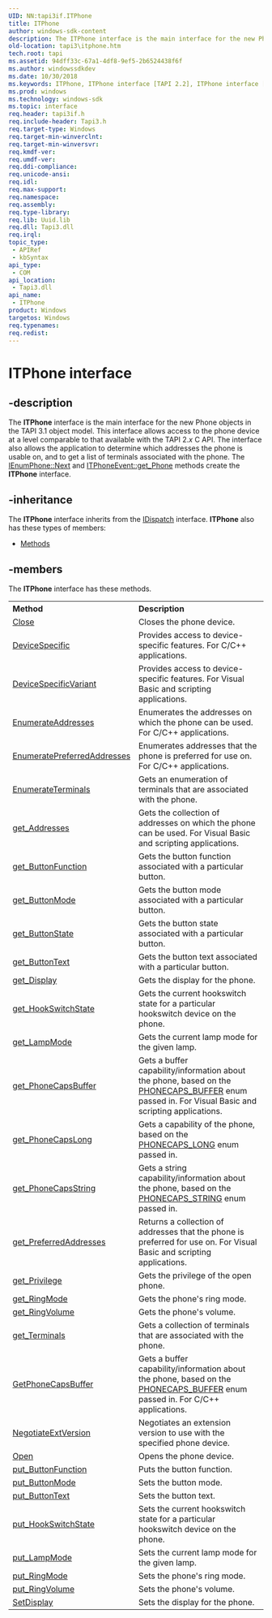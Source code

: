 ```yaml
---
UID: NN:tapi3if.ITPhone
title: ITPhone
author: windows-sdk-content
description: The ITPhone interface is the main interface for the new Phone objects in the TAPI 3.1 object model.
old-location: tapi3\itphone.htm
tech.root: tapi
ms.assetid: 94dff33c-67a1-4df8-9ef5-2b6524438f6f
ms.author: windowssdkdev
ms.date: 10/30/2018
ms.keywords: ITPhone, ITPhone interface [TAPI 2.2], ITPhone interface [TAPI 2.2],described, _tapi3_itphone, tapi3.itphone, tapi3if/ITPhone
ms.prod: windows
ms.technology: windows-sdk
ms.topic: interface
req.header: tapi3if.h
req.include-header: Tapi3.h
req.target-type: Windows
req.target-min-winverclnt: 
req.target-min-winversvr: 
req.kmdf-ver: 
req.umdf-ver: 
req.ddi-compliance: 
req.unicode-ansi: 
req.idl: 
req.max-support: 
req.namespace: 
req.assembly: 
req.type-library: 
req.lib: Uuid.lib
req.dll: Tapi3.dll
req.irql: 
topic_type:
 - APIRef
 - kbSyntax
api_type:
 - COM
api_location:
 - Tapi3.dll
api_name:
 - ITPhone
product: Windows
targetos: Windows
req.typenames: 
req.redist: 
---
```


# ITPhone interface


## -description


The 
<b>ITPhone</b> interface is the main interface for the new Phone objects in the TAPI 3.1 object model. This interface allows access to the phone device at a level comparable to that available with the TAPI 2.<i>x</i> C API. The interface also allows the application to determine which addresses the phone is usable on, and to get a list of terminals associated with the phone. The 
<a href="https://msdn.microsoft.com/7ea1e851-00df-4b32-ba37-c562da983102">IEnumPhone::Next</a> and <a href="https://msdn.microsoft.com/81b61c98-839a-488b-a0da-085f8891197c">ITPhoneEvent::get_Phone</a> methods create the 
<b>ITPhone</b> interface.


## -inheritance

The <b xmlns:loc="http://microsoft.com/wdcml/l10n">ITPhone</b> interface inherits from the <a href="https://msdn.microsoft.com/en-us/library/ms221608(v=VS.85).aspx">IDispatch</a> interface. <b>ITPhone</b> also has these types of members:
<ul>
<li><a href="https://docs.microsoft.com/">Methods</a></li>
</ul>

## -members

The <b>ITPhone</b> interface has these methods.
<table class="members" id="memberListMethods">
<tr>
<th align="left" width="37%">Method</th>
<th align="left" width="63%">Description</th>
</tr>
<tr data="declared;">
<td align="left" width="37%">
<a href="https://msdn.microsoft.com/1eae1a14-dd5e-4ba9-8e6e-71e9956cb3e3">Close</a>
</td>
<td align="left" width="63%">
Closes the phone device.

</td>
</tr>
<tr data="declared;">
<td align="left" width="37%">
<a href="https://msdn.microsoft.com/fba4bf7e-8c9d-4d34-ac56-aa47dff6f57c">DeviceSpecific</a>
</td>
<td align="left" width="63%">
Provides access to device-specific features. For C/C++ applications.

</td>
</tr>
<tr data="declared;">
<td align="left" width="37%">
<a href="https://msdn.microsoft.com/828d34e5-efac-4776-85a2-51eb94d68dac">DeviceSpecificVariant</a>
</td>
<td align="left" width="63%">
Provides access to device-specific features. For Visual Basic and scripting applications.

</td>
</tr>
<tr data="declared;">
<td align="left" width="37%">
<a href="https://msdn.microsoft.com/d72f6877-eb89-400e-a1bc-393116a9666f">EnumerateAddresses</a>
</td>
<td align="left" width="63%">
Enumerates the addresses on which the phone can be used. For C/C++ applications.

</td>
</tr>
<tr data="declared;">
<td align="left" width="37%">
<a href="https://msdn.microsoft.com/7bb15dc1-c1f0-4da5-8217-baedb45b70f7">EnumeratePreferredAddresses</a>
</td>
<td align="left" width="63%">
Enumerates addresses that the phone is preferred for use on. For C/C++ applications.

</td>
</tr>
<tr data="declared;">
<td align="left" width="37%">
<a href="https://msdn.microsoft.com/87c756e3-abd0-4dff-b815-ff7dd60902f7">EnumerateTerminals</a>
</td>
<td align="left" width="63%">
Gets an enumeration of terminals that are associated with the phone.

</td>
</tr>
<tr data="declared;">
<td align="left" width="37%">
<a href="https://msdn.microsoft.com/823db8d1-e4e3-4cfb-a864-5ad57a44ebc6">get_Addresses</a>
</td>
<td align="left" width="63%">
Gets the collection of addresses on which the phone can be used. For Visual Basic and scripting applications.

</td>
</tr>
<tr data="declared;">
<td align="left" width="37%">
<a href="https://msdn.microsoft.com/a884c0b4-141a-4f04-8cfb-7ae6b1ec11b3">get_ButtonFunction</a>
</td>
<td align="left" width="63%">
Gets the button function associated with a particular button.

</td>
</tr>
<tr data="declared;">
<td align="left" width="37%">
<a href="https://msdn.microsoft.com/5b3173bf-1c79-4c5d-a2bc-3b3ae4f0ae8a">get_ButtonMode</a>
</td>
<td align="left" width="63%">
Gets the button mode associated with a particular button.

</td>
</tr>
<tr data="declared;">
<td align="left" width="37%">
<a href="https://msdn.microsoft.com/f14e0593-0f03-4119-b80a-12d32b68aa99">get_ButtonState</a>
</td>
<td align="left" width="63%">
Gets the button state associated with a particular button.

</td>
</tr>
<tr data="declared;">
<td align="left" width="37%">
<a href="https://msdn.microsoft.com/75a216fb-7bb3-4178-baa5-8ba478bd5422">get_ButtonText</a>
</td>
<td align="left" width="63%">
Gets the button text associated with a particular button.

</td>
</tr>
<tr data="declared;">
<td align="left" width="37%">
<a href="https://msdn.microsoft.com/259982d7-8c28-4c0d-81b3-e4ec49fc9765">get_Display</a>
</td>
<td align="left" width="63%">
Gets the display for the phone.

</td>
</tr>
<tr data="declared;">
<td align="left" width="37%">
<a href="https://msdn.microsoft.com/4560b447-45af-482a-b97b-dd0cbdb52466">get_HookSwitchState</a>
</td>
<td align="left" width="63%">
Gets the current hookswitch state for a particular hookswitch device on the phone.

</td>
</tr>
<tr data="declared;">
<td align="left" width="37%">
<a href="https://msdn.microsoft.com/5e0fa135-304a-4598-a6cd-2e5734b3678c">get_LampMode</a>
</td>
<td align="left" width="63%">
Gets the current lamp mode for the given lamp.

</td>
</tr>
<tr data="declared;">
<td align="left" width="37%">
<a href="https://msdn.microsoft.com/d9397aa8-2be4-4775-8123-975bdd58a6b5">get_PhoneCapsBuffer</a>
</td>
<td align="left" width="63%">
Gets a buffer capability/information about the phone, based on the 
<a href="https://msdn.microsoft.com/208efd60-58b2-4d0a-b757-29b1db017195">PHONECAPS_BUFFER</a> enum passed in. For Visual Basic and scripting applications.

</td>
</tr>
<tr data="declared;">
<td align="left" width="37%">
<a href="https://msdn.microsoft.com/9d7804a7-616b-4efc-9f3b-6d7b1fda1bf6">get_PhoneCapsLong</a>
</td>
<td align="left" width="63%">
Gets a capability of the phone, based on the 
<a href="https://msdn.microsoft.com/7a73d5ff-d08a-46e6-b4ad-4f3b973967a7">PHONECAPS_LONG</a> enum passed in.

</td>
</tr>
<tr data="declared;">
<td align="left" width="37%">
<a href="https://msdn.microsoft.com/e4a0ed77-455e-428c-a3e5-cd467e47b5b2">get_PhoneCapsString</a>
</td>
<td align="left" width="63%">
Gets a string capability/information about the phone, based on the 
<a href="https://msdn.microsoft.com/3ff60aa8-9a77-48a1-a60f-1e1d31653728">PHONECAPS_STRING</a> enum passed in.

</td>
</tr>
<tr data="declared;">
<td align="left" width="37%">
<a href="https://msdn.microsoft.com/bda43c65-a1f9-4143-b808-2a4e61220b1b">get_PreferredAddresses</a>
</td>
<td align="left" width="63%">
Returns a collection of addresses that the phone is preferred for use on. For Visual Basic and scripting applications.

</td>
</tr>
<tr data="declared;">
<td align="left" width="37%">
<a href="https://msdn.microsoft.com/88103a48-a5cd-43a7-a88e-9b16313b35c2">get_Privilege</a>
</td>
<td align="left" width="63%">
Gets the privilege of the open phone.

</td>
</tr>
<tr data="declared;">
<td align="left" width="37%">
<a href="https://msdn.microsoft.com/55f6a75c-dffb-46e7-8679-70c7d59ff5b4">get_RingMode</a>
</td>
<td align="left" width="63%">
Gets the phone's ring mode.

</td>
</tr>
<tr data="declared;">
<td align="left" width="37%">
<a href="https://msdn.microsoft.com/147553f1-74a7-4f80-bbf3-b140d9b375ba">get_RingVolume</a>
</td>
<td align="left" width="63%">
Gets the phone's volume.

</td>
</tr>
<tr data="declared;">
<td align="left" width="37%">
<a href="https://msdn.microsoft.com/09e5921c-c7da-40fc-902a-1e22ebe19b0a">get_Terminals</a>
</td>
<td align="left" width="63%">
Gets a collection of terminals that are associated with the phone.

</td>
</tr>
<tr data="declared;">
<td align="left" width="37%">
<a href="https://msdn.microsoft.com/239902ca-0e9e-4b8d-927d-ee46a35dd9d8">GetPhoneCapsBuffer</a>
</td>
<td align="left" width="63%">
Gets a buffer capability/information about the phone, based on the 
<a href="https://msdn.microsoft.com/208efd60-58b2-4d0a-b757-29b1db017195">PHONECAPS_BUFFER</a> enum passed in. For C/C++ applications.

</td>
</tr>
<tr data="declared;">
<td align="left" width="37%">
<a href="https://msdn.microsoft.com/a29311bf-0fe4-4e58-96cc-2e3734c32aee">NegotiateExtVersion</a>
</td>
<td align="left" width="63%">
Negotiates an extension version to use with the specified phone device.

</td>
</tr>
<tr data="declared;">
<td align="left" width="37%">
<a href="https://msdn.microsoft.com/d9efe2f7-3628-4e1f-b554-a6889d82a973">Open</a>
</td>
<td align="left" width="63%">
Opens the phone device.

</td>
</tr>
<tr data="declared;">
<td align="left" width="37%">
<a href="https://msdn.microsoft.com/8002ab8a-a15d-4a1f-b0c3-7a15c61cb6c4">put_ButtonFunction</a>
</td>
<td align="left" width="63%">
Puts the button function.

</td>
</tr>
<tr data="declared;">
<td align="left" width="37%">
<a href="https://msdn.microsoft.com/d2287c86-5884-4890-956c-fcc26c426cd3">put_ButtonMode</a>
</td>
<td align="left" width="63%">
Sets the button mode.

</td>
</tr>
<tr data="declared;">
<td align="left" width="37%">
<a href="https://msdn.microsoft.com/b50427e9-94cd-47bb-910f-2f879df9bcf8">put_ButtonText</a>
</td>
<td align="left" width="63%">
Sets the button text.

</td>
</tr>
<tr data="declared;">
<td align="left" width="37%">
<a href="https://msdn.microsoft.com/ab0bcd30-6985-4f53-a39d-90230421b6f4">put_HookSwitchState</a>
</td>
<td align="left" width="63%">
Sets the current hookswitch state for a particular hookswitch device on the phone.

</td>
</tr>
<tr data="declared;">
<td align="left" width="37%">
<a href="https://msdn.microsoft.com/0445cf2c-1b00-4136-bdab-3c6e0669ef11">put_LampMode</a>
</td>
<td align="left" width="63%">
Sets the current lamp mode for the given lamp.

</td>
</tr>
<tr data="declared;">
<td align="left" width="37%">
<a href="https://msdn.microsoft.com/f693bf24-540d-4509-bf0c-01be27f823f8">put_RingMode</a>
</td>
<td align="left" width="63%">
Sets the phone's ring mode.

</td>
</tr>
<tr data="declared;">
<td align="left" width="37%">
<a href="https://msdn.microsoft.com/858ca6a8-a53b-4858-b4b0-985230ec8ea0">put_RingVolume</a>
</td>
<td align="left" width="63%">
Sets the phone's volume.

</td>
</tr>
<tr data="declared;">
<td align="left" width="37%">
<a href="https://msdn.microsoft.com/690756c4-201d-472d-b536-452074226701">SetDisplay</a>
</td>
<td align="left" width="63%">
Sets the display for the phone.

</td>
</tr>
</table> 

